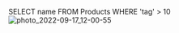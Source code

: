 SELECT name FROM Products WHERE 'tag' > 10
![photo_2022-09-17_12-00-55](https://user-images.githubusercontent.com/104443343/190851321-7a769418-032c-4b6e-8635-f44a1ed7ac00.jpg)
